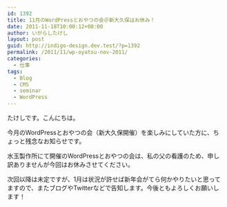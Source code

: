 ```yaml
---
id: 1392
title: 11月のWordPressとおやつの会＠新大久保はお休み！
date: 2011-11-18T10:00:12+00:00
author: いがらしたけし
layout: post
guid: http://indigo-design.dev.test/?p=1392
permalink: /2011/11/wp-oyatsu-nov-2011/
categories:
  - 仕事
tags:
  - Blog
  - CMS
  - seminar
  - WordPress
---
```

たけしです。こんにちは。

今月のWordPressとおやつの会（新大久保開催）を楽しみにしていた方に、ちょっと残念なお知らせです。

水玉製作所にて開催のWordPressとおやつの会は、私の父の看護のため、申し訳ありませんが今回はお休みさせてください。

次回以降は未定ですが、1月は状況が許せば新年会がてら何かやりたいと思ってますので、またブログやTwitterなどで告知します。今後ともよろしくお願いします！